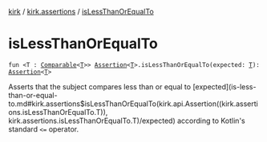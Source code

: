 [kirk](../index.md) / [kirk.assertions](index.md) / [isLessThanOrEqualTo](./is-less-than-or-equal-to.md)

# isLessThanOrEqualTo

`fun <T : `[`Comparable`](https://kotlinlang.org/api/latest/jvm/stdlib/kotlin/-comparable/index.html)`<`[`T`](is-less-than-or-equal-to.md#T)`>> `[`Assertion`](../kirk.api/-assertion/index.md)`<`[`T`](is-less-than-or-equal-to.md#T)`>.isLessThanOrEqualTo(expected: `[`T`](is-less-than-or-equal-to.md#T)`): `[`Assertion`](../kirk.api/-assertion/index.md)`<`[`T`](is-less-than-or-equal-to.md#T)`>`

Asserts that the subject compares less than or equal to [expected](is-less-than-or-equal-to.md#kirk.assertions$isLessThanOrEqualTo(kirk.api.Assertion((kirk.assertions.isLessThanOrEqualTo.T)), kirk.assertions.isLessThanOrEqualTo.T)/expected) according
to Kotlin's standard `<=` operator.

